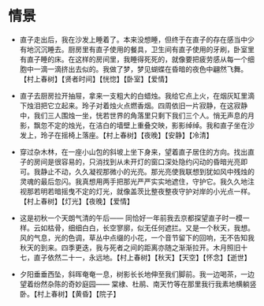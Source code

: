 # 情景

- 直子走出后，我在沙发上睡着了。本来没想睡，但终于在直子的存在感当中少有地沉沉睡去。厨房里有直子使用的餐具，卫生间有直子使用的牙刷，卧室里有直子睡的床。在这样的房间里，我睡得死死的，就像要把疲劳感从每一个细胞中一滴一滴挤出去似的。我做了梦，梦见蝴蝶在昏暗的夜色中翩然飞舞。【村上春树】【贤者时间】【恍惚】【卧室】【爱情】

- 直子去厨房拉开抽屉，拿来一支粗大的白蜡烛。我给它点上火，在烟灰缸里滴下烛泪把它立起来。玲子对着烛火点燃香烟。四周依旧一片寂静，在这寂静中，我们三人围烛一坐，恍若世界的角落里只剩下我们三个人。悄无声息的月影，飘忽不定的烛光，在洁白的墙壁上重叠交映，影影绰绰。我和直子坐在沙发上，玲子在摇椅上落座。【村上春树】【夜晚】【安静】【冷清】

- 穿过杂木林，在一座小山包的斜坡上坐下身来，望着直子居住的方向。找出直子的房间是很容易的，只消找到从未开灯的窗口深处隐约闪动的昏暗光亮即可。我静止不动，久久凝视那微小的光亮。那光亮使我联想到犹如风中残烛的灵魂的最后忽闪。我真想用两手把那光严严实实地遮住，守护它。我久久地注视那若明若暗摇曳不定的灯光，就像盖茨比整夜整夜守护对岸的小光点一样。【村上春树】【灯光】【夜晚】【爱情】

- 这是初秋一个天朗气清的午后—— 同恰好一年前我去京都探望直子时一模一样。云如枯骨，细细白白，长空寥廓，似无任何遮拦。又是一个秋天，我想。风的气息，光的色调，草丛中点缀的小花，一个音节留下的回响，无不告知我秋天的到来。四季更迭，我与死者之间的距离亦随之渐渐拉开。木月照旧十七，直子依然二十一，永远地。【村上春树】【秋天】【天空】【怀念】【逝世】

- 夕阳垂垂西坠，斜晖奄奄一息，树影长长地伸至我们脚前。我一边喝茶，一边望着纷然杂陈的奇妙庭园—— 棠棣、杜鹃、南天竹等在那里我行我素地横躺竖卧。【村上春树】【黄昏】【院子】